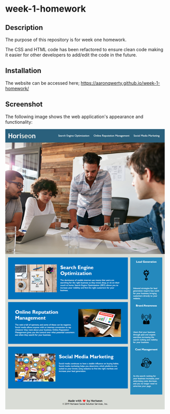 # week-1-homework


## Description

The purpose of this repository is for week one homework.

The CSS and HTML code has been refactored to ensure clean code making it easier for other developers to add/edit the code in the future.


## Installation

The website can be accessed here; https://aaronqwerty.github.io/week-1-homework/


## Screenshot

The following image shows the web application's appearance and functionality:

![The Horiseon webpage includes a navigation bar, a header image, and cards with text and images at the bottom of the page.](./assets/images/screenshot.png)


